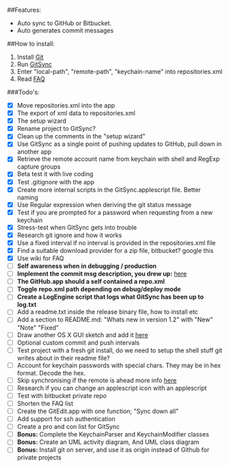 ##Features:
- Auto sync to GitHub or Bitbucket. 
- Auto generates commit messages

##How to install:
1. Install [Git](http://git-scm.com/download/mac) 
2. Run [GitSync](https://github.com/eonist/GitSync/releases/download/0.9.1/GitSync.app.zip) 
3. Enter "local-path", "remote-path", "keychain-name" into repositories.xml  
4. Read [FAQ](https://github.com/eonist/GitSync/wiki/Frequently-Asked-Questions)

###Todo's:
- [x] Move repositories.xml into the app
- [x] The export of xml data to repositories.xml
- [x] The setup wizard
- [x] Rename project to GitSync?
- [x] Clean up the comments in the "setup wizard"
- [x] Use GitSync as a single point of pushing updates to GitHub, pull down in another app
- [x] Retrieve the remote account name from keychain with shell and RegExp capture groups
- [x] Beta test it with live coding
- [x] Test .gitignore with the app
- [x] Create more internal scripts in the GitSync.applescript file. Better naming
- [x] Use Regular expression when deriving the git status message
- [x] Test if you are prompted for a password when requesting from a new keychain
- [x] Stress-test when GitSync gets into trouble
- [x] Research git ignore and how it works
- [x] Use a fixed interval if no interval is provided in the repositories.xml file
- [x] Find a suitable download provider for a zip file, bitbucket? google this
- [x] Use wiki for FAQ
- [ ] **Self awareness when in debugging / production**
- [ ] **Implement the commit msg description, you drew up:** [here](https://github.com/eonist/GitSync/issues/10)
- [ ] **The GitHub.app should a self contained a repo.xml**
- [ ] **Toggle repo.xml path depending on debug/deploy mode**
- [ ] **Create a LogEngine script that logs what GitSync has been up to log.txt**
- [ ] Add a readme.txt inside the release binary file, how to install etc
- [ ] Add a section to README.md: "Whats new in version 1.2" with "New" "Note" "Fixed" 
- [ ] Draw another OS X GUI sketch and add it [here](https://github.com/eonist/GitSync/issues/16)
- [ ] Optional custom commit and push intervals
- [ ] Test project with a fresh git install, do we need to setup the shell stuff git writes about in their readme file?
- [ ] Account for keychain passwords with special chars. They may be in hex format. Decode the hex.
- [ ] Skip synchronising if the remote is ahead more info [here](https://github.com/eonist/GitSync/issues/17)
- [ ] Research if you can change an applescript icon with an applescript
- [ ] Test with bitbucket private repo
- [ ] Shorten the FAQ list
- [ ] Create the GitEdit.app with one function; "Sync down all"
- [ ] Add support for ssh authentication
- [ ] Create a pro and con list for GitSync
- [ ] **Bonus:** Complete the KeychainParser and KeychainModifier classes
- [ ] **Bonus:** Create an UML activity diagram, And UML class diagram
- [ ] **Bonus:** Install git on server, and use it as origin instead of Github for private projects
